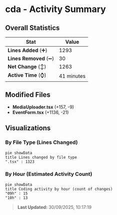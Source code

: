 # cda - Activity Summary 

## Overall Statistics

| Stat                   | Value                                                             |
| ---------------------- | ----------------------------------------------------------------- |
| **Lines Added** (➕)   | 1293                                          |
| **Lines Removed** (➖) | 30                                        |
| **Net Change** (↕)    | 1263                |
| **Active Time** (⌚)   | 41 minutes |


## Modified Files
- **MediaUploader.tsx** (+157, -9)
- **EventForm.tsx** (+1136, -21)

## Visualizations

### By File Type (Lines Changed)

```mermaid
pie showData
title Lines changed by file type
".tsx" : 1323
```

### By Hour (Estimated Activity Count)

```mermaid
pie showData
title Coding activity by hour (count of changes)
"09h" : 15
"10h" : 13
```


> **Last Updated:** 30/09/2025, 10:17:19